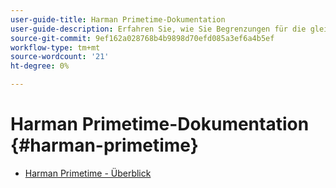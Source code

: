 ```yaml
---
user-guide-title: Harman Primetime-Dokumentation
user-guide-description: Erfahren Sie, wie Sie Begrenzungen für die gleichzeitige Nutzung mehrerer Anwendungen definieren und durchsetzen.
source-git-commit: 9ef162a028768b4b9898d70efd085a3ef6a4b5ef
workflow-type: tm+mt
source-wordcount: '21'
ht-degree: 0%

---
```



# Harman Primetime-Dokumentation {#harman-primetime}

+ [Harman Primetime - Überblick](home.md)
